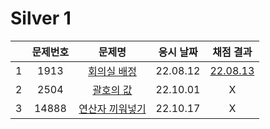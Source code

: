 # Silver 1

|     | 문제번호 |            문제명             | 응시 날짜 |        채점 결과         |
| :-: | :------: | :---------------------------: | :-------: | :----------------------: |
|  1  |   1913   |   [회의실 배정](./1931.js)    | 22.08.12  | [22.08.13](./1931_re.js) |
|  2  |   2504   |    [괄호의 값](./2504.js)     | 22.10.01  |            X             |
|  3  |  14888   | [연산자 끼워넣기](./14888.js) | 22.10.17  |            X             |
